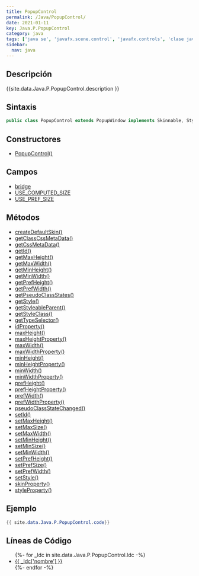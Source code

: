 ```yaml
---
title: PopupControl
permalink: /Java/PopupControl/
date: 2021-01-11
key: Java.P.PopupControl
category: java
tags: ['java se', 'javafx.scene.control', 'javafx.controls', 'clase java', 'JavaFX 2.0']
sidebar: 
  nav: java
---
```


## Descripción
{{site.data.Java.P.PopupControl.description }}

## Sintaxis
~~~java
public class PopupControl extends PopupWindow implements Skinnable, Styleable
~~~

## Constructores
* [PopupControl()](/Java/PopupControl/PopupControl/)

## Campos
* [bridge](/Java/PopupControl/bridge)
* [USE_COMPUTED_SIZE](/Java/PopupControl/USE_COMPUTED_SIZE)
* [USE_PREF_SIZE](/Java/PopupControl/USE_PREF_SIZE)

## Métodos
* [createDefaultSkin()](/Java/PopupControl/createDefaultSkin)
* [getClassCssMetaData()](/Java/PopupControl/getClassCssMetaData)
* [getCssMetaData()](/Java/PopupControl/getCssMetaData)
* [getId()](/Java/PopupControl/getId)
* [getMaxHeight()](/Java/PopupControl/getMaxHeight)
* [getMaxWidth()](/Java/PopupControl/getMaxWidth)
* [getMinHeight()](/Java/PopupControl/getMinHeight)
* [getMinWidth()](/Java/PopupControl/getMinWidth)
* [getPrefHeight()](/Java/PopupControl/getPrefHeight)
* [getPrefWidth()](/Java/PopupControl/getPrefWidth)
* [getPseudoClassStates()](/Java/PopupControl/getPseudoClassStates)
* [getStyle()](/Java/PopupControl/getStyle)
* [getStyleableParent()](/Java/PopupControl/getStyleableParent)
* [getStyleClass()](/Java/PopupControl/getStyleClass)
* [getTypeSelector()](/Java/PopupControl/getTypeSelector)
* [idProperty()](/Java/PopupControl/idProperty)
* [maxHeight()](/Java/PopupControl/maxHeight)
* [maxHeightProperty()](/Java/PopupControl/maxHeightProperty)
* [maxWidth()](/Java/PopupControl/maxWidth)
* [maxWidthProperty()](/Java/PopupControl/maxWidthProperty)
* [minHeight()](/Java/PopupControl/minHeight)
* [minHeightProperty()](/Java/PopupControl/minHeightProperty)
* [minWidth()](/Java/PopupControl/minWidth)
* [minWidthProperty()](/Java/PopupControl/minWidthProperty)
* [prefHeight()](/Java/PopupControl/prefHeight)
* [prefHeightProperty()](/Java/PopupControl/prefHeightProperty)
* [prefWidth()](/Java/PopupControl/prefWidth)
* [prefWidthProperty()](/Java/PopupControl/prefWidthProperty)
* [pseudoClassStateChanged()](/Java/PopupControl/pseudoClassStateChanged)
* [setId()](/Java/PopupControl/setId)
* [setMaxHeight()](/Java/PopupControl/setMaxHeight)
* [setMaxSize()](/Java/PopupControl/setMaxSize)
* [setMaxWidth()](/Java/PopupControl/setMaxWidth)
* [setMinHeight()](/Java/PopupControl/setMinHeight)
* [setMinSize()](/Java/PopupControl/setMinSize)
* [setMinWidth()](/Java/PopupControl/setMinWidth)
* [setPrefHeight()](/Java/PopupControl/setPrefHeight)
* [setPrefSize()](/Java/PopupControl/setPrefSize)
* [setPrefWidth()](/Java/PopupControl/setPrefWidth)
* [setStyle()](/Java/PopupControl/setStyle)
* [skinProperty()](/Java/PopupControl/skinProperty)
* [styleProperty()](/Java/PopupControl/styleProperty)

## Ejemplo
~~~java
{{ site.data.Java.P.PopupControl.code}}
~~~

## Líneas de Código
<ul>
{%- for _ldc in site.data.Java.P.PopupControl.ldc -%}
   <li>
       <a href="{{_ldc['url'] }}">{{ _ldc['nombre'] }}</a>
   </li>
{%- endfor -%}
</ul>
